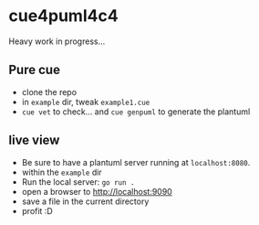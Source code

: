 # cue4puml4c4

Heavy work in progress...

## Pure cue

- clone the repo
- in `example` dir, tweak `example1.cue`
- `cue vet` to check... and `cue genpuml` to generate the plantuml

## live view

- Be sure to have a plantuml server running at `localhost:8080`.
- within the `example` dir
- Run the local server: `go run .`
- open a browser to [http://localhost:9090](http://localhost:9090)
- save a file in the current directory
- profit :D
